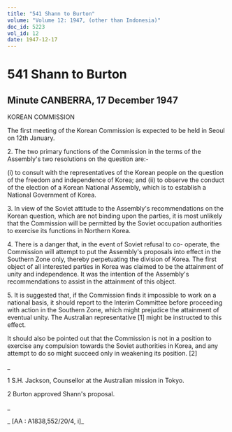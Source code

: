 ```yaml
---
title: "541 Shann to Burton"
volume: "Volume 12: 1947, (other than Indonesia)"
doc_id: 5223
vol_id: 12
date: 1947-12-17
---
```


# 541 Shann to Burton

## Minute CANBERRA, 17 December 1947

KOREAN COMMISSION

The first meeting of the Korean Commission is expected to be held in Seoul on 12th January.

2\. The two primary functions of the Commission in the terms of the Assembly's two resolutions on the question are:-

(i) to consult with the representatives of the Korean people on the question of the freedom and independence of Korea; and (ii) to observe the conduct of the election of a Korean National Assembly, which is to establish a National Government of Korea.

3\. In view of the Soviet attitude to the Assembly's recommendations on the Korean question, which are not binding upon the parties, it is most unlikely that the Commission will be permitted by the Soviet occupation authorities to exercise its functions in Northern Korea.

4\. There is a danger that, in the event of Soviet refusal to co- operate, the Commission will attempt to put the Assembly's proposals into effect in the Southern Zone only, thereby perpetuating the division of Korea. The first object of all interested parties in Korea was claimed to be the attainment of unity and independence. It was the intention of the Assembly's recommendations to assist in the attainment of this object.

5\. It is suggested that, if the Commission finds it impossible to work on a national basis, it should report to the Interim Committee before proceeding with action in the Southern Zone, which might prejudice the attainment of eventual unity. The Australian representative [1] might be instructed to this effect.

It should also be pointed out that the Commission is not in a position to exercise any compulsion towards the Soviet authorities in Korea, and any attempt to do so might succeed only in weakening its position. [2]

_

1 S.H. Jackson, Counsellor at the Australian mission in Tokyo.

2 Burton approved Shann's proposal.

_

_ [AA : A1838,552/20/4, i]_
